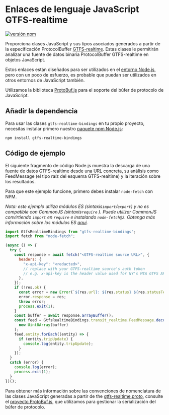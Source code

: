 # Enlaces de lenguaje JavaScript GTFS-realtime

[![versión npm](https://badge.fury.io/js/gtfs-realtime-bindings.svg)](http://badge.fury.io/js/gtfs-realtime-bindings)

Proporciona clases JavaScript y sus tipos asociados generados a partir de la especificación ProtocolBuffer [GTFS-realtime](https://github.com/google/transit/tree/master/gtfs-realtime). Estas clases le permitirán analizar una fuente de datos binaria ProtocolBuffer GTFS-realtime en objetos JavaScript.

Estos enlaces están diseñados para ser utilizados en el [entorno Node.js](http://nodejs.org/), pero con un poco de esfuerzo, es probable que puedan ser utilizados en otros entornos de JavaScript también.

Utilizamos la biblioteca [ProtoBuf.js](https://github.com/dcodeIO/ProtoBuf.js) para el soporte del búfer de protocolo de JavaScript.

## Añadir la dependencia

Para usar las clases `gtfs-realtime-bindings` en tu propio proyecto, necesitas instalar primero nuestro [paquete npm Node.js](https://www.npmjs.com/package/gtfs-realtime-bindings):

    npm install gtfs-realtime-bindings

## Código de ejemplo

El siguiente fragmento de código Node.js muestra la descarga de una fuente de datos GTFS-realtime desde una URL concreta, su análisis como FeedMessage (el tipo raíz del esquema GTFS-realtime) y la iteración sobre los resultados.

Para que este ejemplo funcione, primero debes instalar `node-fetch` con NPM.

_Nota: este ejemplo utiliza módulos ES (sintaxis`import`/`export`) y no es compatible con CommonJS (sintaxis`require` ). Puede utilizar CommonJS convirtiendo `import` en `require` e instalando `node-fetch@2`. Obtenga más información sobre los módulos ES [aquí](https://nodejs.org/api/esm.html)._

```javascript
import GtfsRealtimeBindings from "gtfs-realtime-bindings";
import fetch from "node-fetch";

(async () => {
  try {
    const response = await fetch("<GTFS-realtime source URL>", {
      headers: {
        "x-api-key": "<redacted>",
        // replace with your GTFS-realtime source's auth token
        // e.g. x-api-key is the header value used for NY's MTA GTFS APIs
      },
    });
    if (!res.ok) {
      const error = new Error(`${res.url}: ${res.status} ${res.statusText}`);
      error.response = res;
      throw error;
      process.exit(1);
    }
    const buffer = await response.arrayBuffer();
    const feed = GtfsRealtimeBindings.transit_realtime.FeedMessage.decode(
      new Uint8Array(buffer)
    );
    feed.entity.forEach((entity) => {
      if (entity.tripUpdate) {
        console.log(entity.tripUpdate);
      }
    });
  }
  catch (error) {
    console.log(error);
    process.exit(1);
  }
})();
```

Para obtener más información sobre las convenciones de nomenclatura de las clases JavaScript generadas a partir de the [gtfs-realtime.proto](https://github.com/google/transit/blob/master/gtfs-realtime/proto/gtfs-realtime.proto), consulte el [proyecto ProtoBuf.js](https://github.com/dcodeIO/ProtoBuf.js/wiki), que utilizamos para gestionar la serialización del búfer de protocolo.
